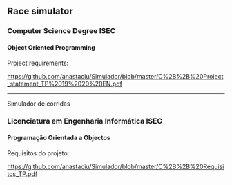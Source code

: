 
## Race simulator

### Computer Science Degree ISEC

#### Object Oriented Programming

Project requirements:

https://github.com/anastaciu/Simulador/blob/master/C%2B%2B%20Project_statement_TP%2019%2020%20EN.pdf


---

Simulador de corridas

### Licenciatura em Engenharia Informática ISEC

#### Programação Orientada a Objectos

Requisitos do projeto:

https://github.com/anastaciu/Simulador/blob/master/C%2B%2B%20Requisitos_TP.pdf
